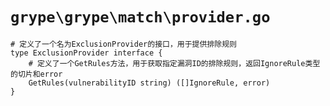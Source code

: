 # `grype\grype\match\provider.go`

```
# 定义了一个名为ExclusionProvider的接口，用于提供排除规则
type ExclusionProvider interface {
    # 定义了一个GetRules方法，用于获取指定漏洞ID的排除规则，返回IgnoreRule类型的切片和error
    GetRules(vulnerabilityID string) ([]IgnoreRule, error)
}
```